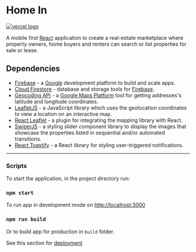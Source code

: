 # Home In

[![vercel logo](/assets/images/vercel-btn.png)](https://home-in.vercel.app)

A mobile first [React](https://reactjs.org/docs/getting-started.html) application to create a real-estate marketplace where property owners, home buyers and renters can search or list properties for sale or lease.

## Dependencies

- [Firebase](https://firebase.google.com/) - a [Google](https://firebase.google.com/) development platform to build and scale apps.
- [Cloud Firestore](https://firebase.google.com/docs/firestore) - database and storage tools for [Firebase](https://firebase.google.com/).
- [Geocoding API](https://developers.google.com/maps/documentation/geocoding/) - a [Google Maps Platform](https://mapsplatform.google.com/) tool for getting addresses's latitude and longitude coordinates.
- [LeafletJS](https://leafletjs.com/index.html) - a JavaScript library which uses the geolocation coordinates to view a location on an interactive map.
- [React Leaflet](https://react-leaflet.js.org/) - a plugin for integrating the mapping library with React.
- [SwiperJS](https://swiperjs.com/react) - a styling slider component library to display the images that showcase the properties listed in sequential and/or automated transitions.
- [React Toastify](https://fkhadra.github.io/react-toastify/installation/) - a React library for styling user-triggered notifications.

---

### Scripts

To start the application, in the project directory run:

### `npm start`

To run app in development mode on [http://localhost:3000](http://localhost:3000)

### `npm run build`

Or to build app for production in `build` folder.

See this section for [deployment](https://facebook.github.io/create-react-app/docs/deployment)
